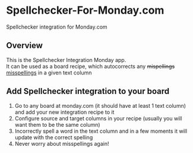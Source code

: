 # Spellchecker-For-Monday.com
Spellchecker integration for Monday.com

## Overview
This is the Spellchecker Integration Monday app. 
<br>It can be used as a board recipe, which autocorrects any <del>mispellings</del> <ins>misspellings</ins> in a given text column

## Add Spellchecker integration to your board
1. Go to any board at monday.com (it should have at least 1 text column) and add your new integration recipe to it
2. Configure source and target columns in your recipe (usually you will want them to be the same column)
3. Incorrectly spell a word in the text column and in a few moments it will update with the correct spelling
4. Never worry about misspellings again!  

